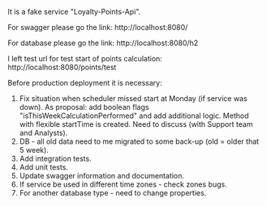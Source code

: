 It is a fake service "Loyalty-Points-Api".

For swagger please go the link: http://localhost:8080/
 
For database please go the link: http://localhost:8080/h2

I left test url for test start of points calculation: http://localhost:8080/points/test

Before production deployment it is necessary:
1. Fix situation when scheduler missed start at Monday (if service was down). 
As proposal: add boolean flags "isThisWeekCalculationPerformed" and add additional logic.
Method with flexible startTime is created. 
Need to discuss (with Support team and Analysts).
2. DB - all old data need to me migrated to some back-up (old = older that 5 week).
3. Add integration tests.
4. Add unit tests.
5. Update swagger information and documentation.
6. If service be used in different time zones - check zones bugs.
7. For another database type - need to change properties.